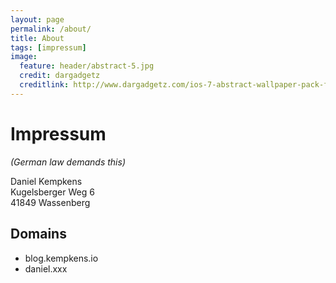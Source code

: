 ```yaml
---
layout: page
permalink: /about/
title: About
tags: [impressum]
image:
  feature: header/abstract-5.jpg
  credit: dargadgetz
  creditlink: http://www.dargadgetz.com/ios-7-abstract-wallpaper-pack-for-iphone-5-and-ipod-touch-retina/
---
```


# Impressum

*(German law demands this)*

Daniel Kempkens  
Kugelsberger Weg 6  
41849 Wassenberg

## Domains

* blog.kempkens.io
* daniel.xxx
